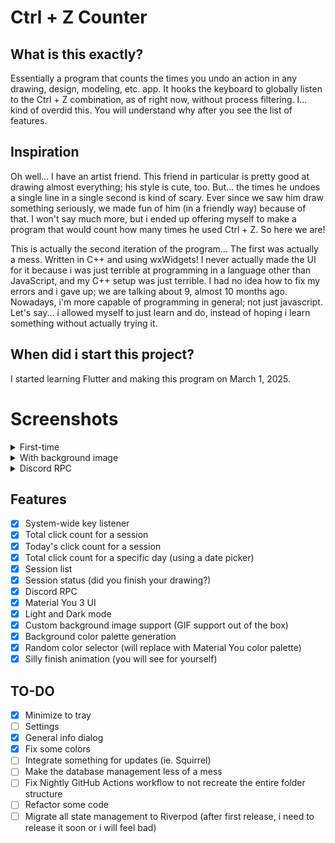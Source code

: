# Ctrl + Z Counter

## What is this exactly?
Essentially a program that counts the times you undo an action in any drawing, design, modeling, etc. app.
It hooks the keyboard to globally listen to the Ctrl + Z combination, as of right now, without process filtering. 
I... kind of overdid this. You will understand why after you see the list of features.

## Inspiration
Oh well... I have an artist friend. This friend in particular is pretty good at drawing almost everything; his style is cute, too. But... the times he undoes a single line in a single second is kind of scary. Ever since we saw him draw something seriously, we made fun of him (in a friendly way) because of that. I won't say much more, but i ended up offering myself to make a program that would count how many times he used Ctrl + Z. So here we are!

This is actually the second iteration of the program... The first was actually a mess. Written in C++ and using wxWidgets! I never actually made the UI for it because i was just terrible at programming in a language other than JavaScript, and my C++ setup was just terrible. I had no idea how to fix my errors and i gave up; we are talking about 9, almost 10 months ago.
Nowadays, i'm more capable of programming in general; not just javascript. Let's say... i allowed myself to just learn and do, instead of hoping i learn something without actually trying it.

## When did i start this project?
I started learning Flutter and making this program on March 1, 2025. 

# Screenshots

<details>
    <summary>First-time</summary>

### Dark
![First time - Dark](screenshots/first_time_dark.png)

### Light
![First time - Light](screenshots/first_time_light.png)

</details>

<details>
    <summary>With background image</summary>  

### Dark
![Background - Dark](screenshots/background_dark.png)

### Light
![Background - Light](screenshots/background_light.png)

### Dark 2
![Background - Dark 2](screenshots/background_dark_2.png)

</details>

<details>
    <summary>Discord RPC</summary>

![Discord RPC](screenshots/discord_rpc.png)
</details>

## Features
- [x] System-wide key listener
- [x] Total click count for a session
- [x] Today's click count for a session
- [x] Total click count for a specific day (using a date picker)
- [x] Session list
- [x] Session status (did you finish your drawing?)
- [x] Discord RPC
- [x] Material You 3 UI
- [x] Light and Dark mode
- [x] Custom background image support (GIF support out of the box)
- [x] Background color palette generation
- [x] Random color selector (will replace with Material You color palette)
- [x] Silly finish animation (you will see for yourself)

## TO-DO

- [x] Minimize to tray
- [ ] Settings
- [x] General info dialog
- [x] Fix some colors
- [ ] Integrate something for updates (ie. Squirrel)
- [ ] Make the database management less of a mess
- [ ] Fix Nightly GitHub Actions workflow to not recreate the entire folder structure
- [ ] Refactor some code
- [ ] Migrate all state management to Riverpod (after first release, i need to release it soon or i will feel bad)